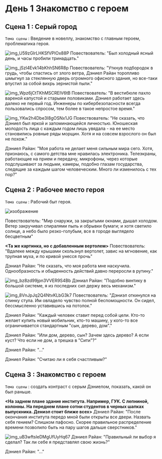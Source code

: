# День 1 Знакомство с героем
## Сцена 1 : Серый город

`Тема сцены` : Введение в новеллу, знакомство с главным героем, проблематика героя.

![img_U59zGIrLHKSfVPIOx88P](https://github.com/Yarik7Fedorov/NovellaUrfu/assets/92790655/80e9f111-fbe5-419d-8679-93e755f9fa11)
Повествователь: "Был холодный ясный день, и часы пробили тринадцать."

![img_jSzl4Evk14bKhhSN6R8p](https://github.com/Yarik7Fedorov/NovellaUrfu/assets/92790655/8de7a3d4-be67-4f6f-917d-e66f5ec81e7e)
Повествователь: "Уткнув подбородок в грудь, чтобы спастись от злого ветра, Дэниел Райан торопливо шмыгнул за стеклянную дверь огромного офисного здания, но все-таки впустил за собой вихрь зернистой пыли."

![img_Wpz6jCtTKhMSCREIV6tB](https://github.com/Yarik7Fedorov/NovellaUrfu/assets/92790655/15a35a6a-7ca5-47e4-b328-1c7ed26a31a2)
Повествователь: "В вестибюле пахло вареной капустой и старыми половиками. Дэниел работает здесь далеко не первый год. Инженеры по кибербезопасности всегда пользовались спросом, тем более в такое непростое время."

![img_YKw2h4Dbe3I8gOSNx1JG](https://github.com/Yarik7Fedorov/NovellaUrfu/assets/92790655/4b798611-61f9-470d-9923-535aadc2d736)
Повествователь: "Не сказать, что Дэниел был яркой и запоминающейся личностью. Юношеская молодость лица с каждым годом лишь увядала - на ее место становились ровные ряды морщин. Хотя и на совсем взрослого он был не похож."

Дэниел Райан: "Моя работа не делает меня сильным мира сего. Хотя, признаюсь, с самого детства мне нравилась электроника. Телеэкраны, работающие на прием и передачу, микрофоны, через которые подслушивают за людьми, камеры, подобно глазам государства, следящие за каждым шагом человеческим. Много ли изменилось с тех пор?"

## Сцена 2 : Рабочее место героя
`Тема сцены` : Рабочий быт героя.

![изображение](https://github.com/Yarik7Fedorov/NovellaUrfu/assets/92790655/466cd810-5da9-4399-9f78-0139df317b65)

Повествователь: "Мир снаружи, за закрытыми окнами, дышал холодом. Ветер закручивал спиралями пыль и обрывки бумаги; и хотя светило солнце, а небо было резко-голубым, все в городе выглядело бесцветным"

**<Та же картинка, но с добавленным вертолем>**
Повествователь: "Вдалеке между крышами скользнул вертолет, завис на мгновение, как трупная муха, и по кривой унесся прочь"

Дэниал Райан: "Не сказать, что моя работа мне наскучила. Однообразность и обыденность действий давно переросли в рутину."

![img_bz8zd99jpn3VVER9S4Bb](https://github.com/Yarik7Fedorov/NovellaUrfu/assets/92790655/ad4bfe15-5763-4575-a681-bf69dc3e8392)
Дэниал Райан: "Подобно винтику в большой системе, я из последних сил держу весь механизм."

![img_8VnJpJq2Q4NtvKLbG3k7](https://github.com/Yarik7Fedorov/NovellaUrfu/assets/92790655/e1e162ef-b5f1-48d5-9d73-0b92b3ed94dd)
Повествователь: "Дэниэл откинулся на спинку стула. Им овладело чувство полной беспомощности. Он сидел, бессмысленно уставившись на потолок."

Дэниел Райан: "Каждый человек ставит перед собой цели. Кто-то желает купить новый мобильник, кто-то машину, у кого-то все ограничивается стандартным "сын, дерево, дом"."

Дэниел Райан: "Или дом, дерево, сын? Зачем здесь дерево? А если куст? Что если не дом, а трешка в "Сити"?"

Дэниел Райан: "..."

Дэниел Райан: "Считаю ли я себя счастливым?"

## Сцена 3 : Знакомство с героем 
`Тема сцены` : создать контраст с серым Дэниелом, показать, какой он был раньше.

**<На заднем плане здание института. Например, ГУК. С лепниной, колонны. На переднем плане сотни студентов в черных шапках выпускника. Дениэл стоит ближе всех>**
Дэниел Райан: "После окончания института передо мной были открыты все двери. Назвать себя гением? Слишком пафосно. Скорее правильное распределение времени позволило быть на пару шагов дальше сверстников."

![img_uB3wftsleDMgUfUyHq67](https://github.com/Yarik7Fedorov/NovellaUrfu/assets/92790655/df55a5e1-2cd6-4cf0-ba98-c75f50a1bcf3)
Дэниел Райан: "Правильный ли выбор я сделал? Так ли себе я представлял свою жизнь?"

Дэниел Райан: "..."

